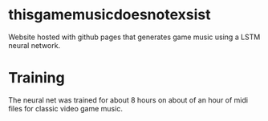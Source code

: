 # thisgamemusicdoesnotexsist
Website hosted with github pages that generates game music using a LSTM neural network.

# Training
The neural net was trained for about 8 hours on about of an hour of midi files for classic video game music.
